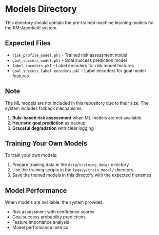 # Models Directory

This directory should contain the pre-trained machine learning models for the RM-AgenticAI system.

## Expected Files

- `risk_profile_model.pkl` - Trained risk assessment model
- `goal_success_model.pkl` - Goal success prediction model
- `label_encoders.pkl` - Label encoders for risk model features
- `goal_success_label_encoders.pkl` - Label encoders for goal model features

## Note

The ML models are not included in this repository due to their size. The system includes fallback mechanisms:

1. **Rule-based risk assessment** when ML models are not available
2. **Heuristic goal prediction** as backup
3. **Graceful degradation** with clear logging

## Training Your Own Models

To train your own models:

1. Prepare training data in the `data/training_data/` directory
2. Use the training scripts in the `legacy/train_model/` directory
3. Save the trained models in this directory with the expected filenames

## Model Performance

When models are available, the system provides:
- Risk assessment with confidence scores
- Goal success probability predictions
- Feature importance analysis
- Model performance metrics